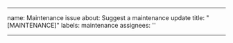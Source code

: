 ______________________________________________________________________

name: Maintenance issue
about: Suggest a maintenance update
title: "\[MAINTENANCE\]"
labels: maintenance
assignees: ''

______________________________________________________________________
